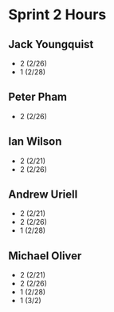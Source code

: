 # Sprint 2 Hours

## Jack Youngquist
  
- 2 (2/26)
- 1 (2/28)

## Peter Pham

- 2 (2/26)

## Ian Wilson

- 2 (2/21)
- 2 (2/26)

## Andrew Uriell

- 2 (2/21)
- 2 (2/26)
- 1 (2/28)

## Michael Oliver

- 2 (2/21)
- 2 (2/26)
- 1 (2/28)
- 1 (3/2)